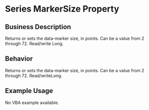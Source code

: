 # Series MarkerSize Property

## Business Description
Returns or sets the data-marker size, in points. Can be a value from 2 through 72. Read/write Long.

## Behavior
Returns or sets the data-marker size, in points. Can be a value from 2 through 72. Read/writeLong.

## Example Usage
No VBA example available.